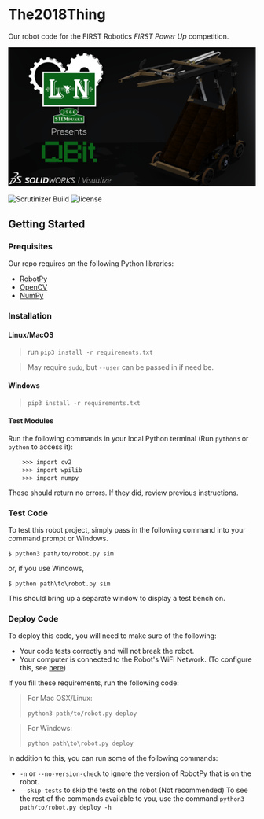 # The2018Thing

Our robot code for the FIRST Robotics *FIRST Power Up* competition.

![alt-text](img/botpic.png)

![Scrutinizer Build](https://img.shields.io/badge/build-passing-green.svg?style=flat-square) ![license](https://img.shields.io/badge/License-GNU%20GPL%20v3.0-blue.svg?style=flat-square)

## Getting Started
### Prequisites
Our repo requires on the following Python libraries:
* [RobotPy](https://robotpy.readthedocs.io)
* [OpenCV](https://opencv.org/)
* [NumPy](www.numpy.org)

### Installation
#### Linux/MacOS

> run `pip3 install -r requirements.txt`

> May require `sudo`, but `--user` can be passed in if need be.


#### Windows
> `pip3 install -r requirements.txt`

#### Test Modules
Run the following commands in your local Python terminal (Run `python3` or `python` to access it):
```
    >>> import cv2
    >>> import wpilib
    >>> import numpy
```
These should return no errors. If they did, review previous instructions.

### Test Code
To test this robot project, simply pass in the following command into your command prompt or Windows.
```
$ python3 path/to/robot.py sim
```
or, if you use Windows, 
```
$ python path\to\robot.py sim
```
This should bring up a separate window to display a test bench on. 

### Deploy Code

To deploy this code, you will need to make sure of the following:
* Your code tests correctly and will not break the robot. 
* Your computer is connected to the Robot's WiFi Network. (To configure this, see [here](http://wpilib.screenstepslive.com/s/currentCS/m/troubleshooting/l/442032-programming-radios-for-fms-offseason))

If you fill these requirements, run the following code:
> For Mac OSX/Linux:
> ```
> python3 path/to/robot.py deploy
> ```

> For Windows:
> ```
> python path\to\robot.py deploy
> ```
In addition to this, you can run some of the following commands:
* `-n` or `--no-version-check` to ignore the version of RobotPy that is on the robot. 
* `--skip-tests` to skip the tests on the robot (Not recommended)
To see the rest of the commands available to you, use the command `python3 path/to/robot.py deploy -h`